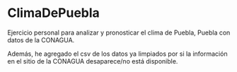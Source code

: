 # ClimaDePuebla
Ejercicio personal para analizar y pronosticar el clima de Puebla, Puebla con datos de la CONAGUA.

Además, he agregado el csv de los datos ya limpiados por si la información en el sitio de la CONAGUA desaparece/no está disponible. 
